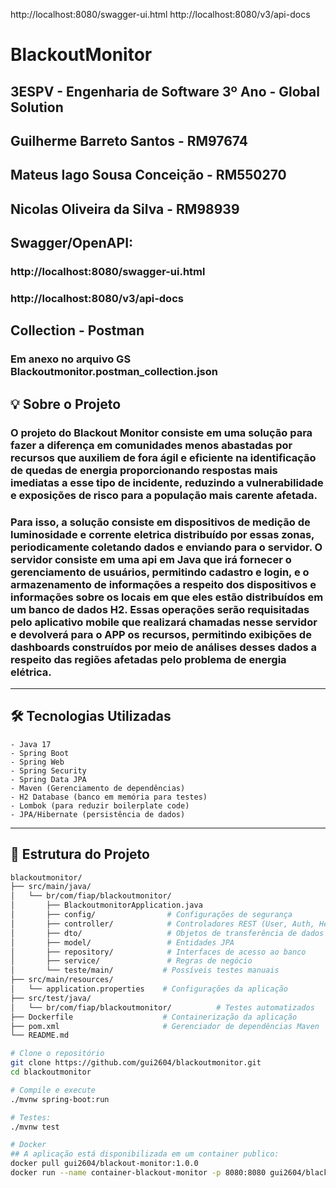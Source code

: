 http://localhost:8080/swagger-ui.html
http://localhost:8080/v3/api-docs

# BlackoutMonitor

## 3ESPV - Engenharia de Software 3º Ano - Global Solution
## Guilherme Barreto Santos - RM97674
## Mateus Iago Sousa Conceição - RM550270
## Nicolas Oliveira da Silva - RM98939 


## Swagger/OpenAPI:
### http://localhost:8080/swagger-ui.html
### http://localhost:8080/v3/api-docs

## Collection - Postman
### Em anexo no arquivo GS Blackoutmonitor.postman_collection.json

## 💡 Sobre o Projeto
### O projeto do Blackout Monitor consiste em uma solução para fazer a diferença em comunidades menos abastadas por recursos que auxiliem de fora ágil e eficiente na identificação de quedas de energia proporcionando respostas mais imediatas a esse tipo de incidente, reduzindo a vulnerabilidade e exposições de risco para a população mais carente afetada.
### Para isso, a solução consiste em dispositivos de medição de luminosidade e corrente eletrica distribuído por essas zonas, periodicamente coletando dados e enviando para o servidor. O servidor consiste em uma api em Java que irá fornecer o gerenciamento de usuários, permitindo cadastro e login, e o armazenamento de informações a respeito dos dispositivos e informações sobre os locais em que eles estão distribuídos em um banco de dados H2. Essas operações serão requisitadas pelo aplicativo mobile que realizará chamadas nesse servidor e devolverá para o APP os recursos, permitindo exibições de dashboards construídos por meio de análises desses dados a respeito das regiões afetadas pelo problema de energia elétrica. 


---

## 🛠️ Tecnologias Utilizadas

	- Java 17
	- Spring Boot
 	- Spring Web
 	- Spring Security
 	- Spring Data JPA
	- Maven (Gerenciamento de dependências)
	- H2 Database (banco em memória para testes)
	- Lombok (para reduzir boilerplate code)
	- JPA/Hibernate (persistência de dados)

---

## 📁 Estrutura do Projeto

```bash
blackoutmonitor/
├── src/main/java/
│   └── br/com/fiap/blackoutmonitor/
│       ├── BlackoutmonitorApplication.java
│       ├── config/                # Configurações de segurança
│       ├── controller/            # Controladores REST (User, Auth, Healthcheck)
│       ├── dto/                   # Objetos de transferência de dados (Login, Reset de senha)
│       ├── model/                 # Entidades JPA
│       ├── repository/            # Interfaces de acesso ao banco
│       ├── service/               # Regras de negócio
│       └── teste/main/           # Possíveis testes manuais
├── src/main/resources/
│   └── application.properties    # Configurações da aplicação
├── src/test/java/
│   └── br/com/fiap/blackoutmonitor/          # Testes automatizados
├── Dockerfile                    # Containerização da aplicação
├── pom.xml                       # Gerenciador de dependências Maven
└── README.md

# Clone o repositório
git clone https://github.com/gui2604/blackoutmonitor.git
cd blackoutmonitor

# Compile e execute
./mvnw spring-boot:run

# Testes:
./mvnw test

# Docker
## A aplicação está disponibilizada em um container publico:
docker pull gui2604/blackout-monitor:1.0.0
docker run --name container-blackout-monitor -p 8080:8080 gui2604/blackout-monitor:1.0.0


